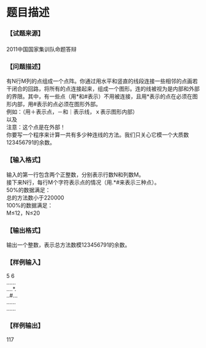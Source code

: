 # 题目描述


<div class="content">
<!--begin main-->
<!-- InstanceBeginEditable name="content" -->
<h3>
【试题来源】
</h3>
<div id="psrc" style="margin-top:20px;display:block;">
<div class="pdcont">
2011中国国家集训队命题答辩
</div>
</div>
<div id="pinputs" style="display:none;">
<div class="pdsec">
输入数据
</div>
<div class="pdcont">
<span class="notice"> 这是一道提交答案的试题，下面给出了该题的输入数据：</span> 
</div>
<div id="inputlist" class="pddata">
</div>
</div>
<div id="pcont1" style="margin-top:20px;display:block;">
<h3>
【问题描述】
</h3>
<div class="pdcont">
有N行M列的点组成一个点阵。你通过用水平和竖直的线段连接一些相邻的点画若干闭合的回路，将所有的点连接起来，组成一个图形。连的线被视为是内部和外部的界限。其中，有一些点（用*和#表示）不用被连接，且用*表示的点在必须在图形内部，用#表示的点必须在图形外部。<br/>
例如：（用＋表示点，－和｜表示线，ｘ表示图形内部）<br/>
<img src="/upload/image/20141216/20141216144250_39470.png" alt=""/><br/>
以及<br/>
<img src="/upload/image/20141216/20141216144307_61835.png" alt=""/>注意：这个点是在外部！<br/>
你要写一个程序来计算一共有多少种连线的方法。我们只关心它模一个大质数123456791的余数。
</div>
<h3>
【输入格式】
</h3>
<div class="pdcont">
输入的第一行包含两个正整数，分别表示行数N和列数M。<br/>
接下来N行，每行M个字符表示点的情况（用.*#来表示三种点）。<br/>
50%的数据满足：<br/>
总的方法数小于220000<br/>
100%的数据满足：<br/>
M≤12，N≤20
</div>
<h3>
【输出格式】
</h3>
<div class="pdcont">
输出一个整数，表示总方法数模123456791的余数。
</div>
<h3>
【样例输入】
</h3>
<div class="pddata">
5 6<br/>
......<br/>
....*.<br/>
..#...<br/>
......<br/>
......
</div>
<h3>
【样例输出】
</h3>
<div class="pddata">
117
</div>
</div>
<div id="pcont2" style="margin-top:20px;display:none;">
<p style="margin:13pt 0cm;" class="NOI0">
<span style="font-family:黑体;mso-ascii-font-family:Arial;"><strong><span style="font-size:small;">【问题描述】</span></strong></span> 
</p>
<p style="margin:0cm 0cm 0pt;" class="NOI">
<span style="font-size:small;"><span style="font-family:宋体;mso-ascii-font-family:&#39;Times New Roman&#39;;mso-hansi-font-family:&#39;Times New Roman&#39;;">有</span><span lang="EN-US"><span style="font-family:&#39;Times New Roman&#39;;">N</span></span><span style="font-family:宋体;mso-ascii-font-family:&#39;Times New Roman&#39;;mso-hansi-font-family:&#39;Times New Roman&#39;;">行</span><span lang="EN-US"><span style="font-family:&#39;Times New Roman&#39;;">M</span></span><span style="font-family:宋体;mso-ascii-font-family:&#39;Times New Roman&#39;;mso-hansi-font-family:&#39;Times New Roman&#39;;">列的点组成一个点阵。你通过用水平和竖直的线段连接一些相邻的点画<u>若干闭合的回路</u>，将所有的点连接起来，组成一个图形。连的线被视为是内部和外部的界限。其中，有一些点（用</span><span lang="EN-US"><span style="font-family:&#39;Times New Roman&#39;;">*</span></span><span style="font-family:宋体;mso-ascii-font-family:&#39;Times New Roman&#39;;mso-hansi-font-family:&#39;Times New Roman&#39;;">和</span><span lang="EN-US"><span style="font-family:&#39;Times New Roman&#39;;">#</span></span><span style="font-family:宋体;mso-ascii-font-family:&#39;Times New Roman&#39;;mso-hansi-font-family:&#39;Times New Roman&#39;;">表示）不用被连接，且用</span><span lang="EN-US"><span style="font-family:&#39;Times New Roman&#39;;">*</span></span><span style="font-family:宋体;mso-ascii-font-family:&#39;Times New Roman&#39;;mso-hansi-font-family:&#39;Times New Roman&#39;;">表示的点在必须在图形内部，用</span><span lang="EN-US"><span style="font-family:&#39;Times New Roman&#39;;">#</span></span><span style="font-family:宋体;mso-ascii-font-family:&#39;Times New Roman&#39;;mso-hansi-font-family:&#39;Times New Roman&#39;;">表示的点必须在图形外部。</span></span> 
</p>
<p style="margin:0cm 0cm 0pt;" class="NOI">
<span style="font-family:宋体;mso-ascii-font-family:&#39;Times New Roman&#39;;mso-hansi-font-family:&#39;Times New Roman&#39;;"><span style="font-size:small;">例如：（用＋表示点，－和｜表示线，ｘ表示图形内部）</span></span> 
</p>
<p style="margin:0cm 0cm 0pt;" class="NOI">
<span style="font-family:宋体;mso-ascii-font-family:&#39;Times New Roman&#39;;mso-hansi-font-family:&#39;Times New Roman&#39;;"><span style="font-size:small;">＋－＋－＋－＋－＋－＋ </span></span> 
</p>
<p style="margin:0cm 0cm 0pt;" class="NOI">
<span style="font-family:宋体;mso-ascii-font-family:&#39;Times New Roman&#39;;mso-hansi-font-family:&#39;Times New Roman&#39;;"><span style="font-size:small;">｜ｘｘｘｘｘｘｘｘｘ｜ </span></span> 
</p>
<p style="margin:0cm 0cm 0pt;" class="NOI">
<span style="font-family:宋体;mso-ascii-font-family:&#39;Times New Roman&#39;;mso-hansi-font-family:&#39;Times New Roman&#39;;"><span style="font-size:small;">＋ｘ＋－＋－＋ｘ﹡ｘ＋ </span></span> 
</p>
<p style="margin:0cm 0cm 0pt;" class="NOI">
<span style="font-family:宋体;mso-ascii-font-family:&#39;Times New Roman&#39;;mso-hansi-font-family:&#39;Times New Roman&#39;;"><span style="font-size:small;">｜ｘ｜　　　｜ｘｘｘ｜</span></span> 
</p>
<p style="margin:0cm 0cm 0pt;" class="NOI">
<span style="font-family:宋体;mso-ascii-font-family:&#39;Times New Roman&#39;;mso-hansi-font-family:&#39;Times New Roman&#39;;"><span style="font-size:small;">＋－＋　＃　＋ｘ＋－＋ </span></span> 
</p>
<p style="margin:0cm 0cm 0pt;" class="NOI">
<span style="font-family:宋体;mso-ascii-font-family:&#39;Times New Roman&#39;;mso-hansi-font-family:&#39;Times New Roman&#39;;"><span style="font-size:small;"> ｜ｘ｜</span></span> 
</p>
<p style="margin:0cm 0cm 0pt;" class="NOI">
<span style="font-family:宋体;mso-ascii-font-family:&#39;Times New Roman&#39;;mso-hansi-font-family:&#39;Times New Roman&#39;;"><span style="font-size:small;">＋－＋－＋　＋ｘ＋－＋ </span></span> 
</p>
<p style="margin:0cm 0cm 0pt;" class="NOI">
<span style="font-family:宋体;mso-ascii-font-family:&#39;Times New Roman&#39;;mso-hansi-font-family:&#39;Times New Roman&#39;;"><span style="font-size:small;">｜ｘｘｘ｜　｜ｘｘｘ｜</span></span> 
</p>
<p style="margin:0cm 0cm 0pt;" class="NOI">
<span style="font-family:宋体;mso-ascii-font-family:&#39;Times New Roman&#39;;mso-hansi-font-family:&#39;Times New Roman&#39;;"><span style="font-size:small;">＋－＋－＋　＋－＋－＋</span></span> 
</p>
<p style="margin:0cm 0cm 0pt;" class="NOI">
<span style="font-family:宋体;mso-ascii-font-family:&#39;Times New Roman&#39;;mso-hansi-font-family:&#39;Times New Roman&#39;;"><span style="font-size:small;">以及</span></span> 
</p>
<p style="margin:0cm 0cm 0pt;" class="NOI">
<span style="font-family:宋体;mso-ascii-font-family:&#39;Times New Roman&#39;;mso-hansi-font-family:&#39;Times New Roman&#39;;"><span style="font-size:small;">＋－＋－＋－＋－＋</span></span> 
</p>
<p style="margin:0cm 0cm 0pt;" class="NOI">
<span style="font-family:宋体;mso-ascii-font-family:&#39;Times New Roman&#39;;mso-hansi-font-family:&#39;Times New Roman&#39;;"><span style="font-size:small;">｜ｘｘｘｘｘｘｘ｜</span></span> 
</p>
<p style="margin:0cm 0cm 0pt;" class="NOI">
<span style="font-family:宋体;mso-ascii-font-family:&#39;Times New Roman&#39;;mso-hansi-font-family:&#39;Times New Roman&#39;;"><span style="font-size:small;">＋ｘ＋－＋－＋ｘ＋</span></span> 
</p>
<p style="margin:0cm 0cm 0pt;" class="NOI">
<span style="font-family:宋体;mso-ascii-font-family:&#39;Times New Roman&#39;;mso-hansi-font-family:&#39;Times New Roman&#39;;"><span style="font-size:small;">｜ｘ｜　　　｜ｘ｜</span></span> 
</p>
<p style="margin:0cm 0cm 0pt;" class="NOI">
<span style="font-family:宋体;mso-ascii-font-family:&#39;Times New Roman&#39;;mso-hansi-font-family:&#39;Times New Roman&#39;;"><span style="font-size:small;">＋ｘ＋　＃　＋ｘ＋　　　注意：这个点是在外部！</span></span> 
</p>
<p style="margin:0cm 0cm 0pt;" class="NOI">
<span style="font-family:宋体;mso-ascii-font-family:&#39;Times New Roman&#39;;mso-hansi-font-family:&#39;Times New Roman&#39;;"><span style="font-size:small;">｜ｘ｜　　　｜ｘ｜</span></span> 
</p>
<p style="margin:0cm 0cm 0pt;" class="NOI">
<span style="font-family:宋体;mso-ascii-font-family:&#39;Times New Roman&#39;;mso-hansi-font-family:&#39;Times New Roman&#39;;"><span style="font-size:small;">＋ｘ＋－＋－＋ｘ＋</span></span> 
</p>
<p style="margin:0cm 0cm 0pt;" class="NOI">
<span style="font-family:宋体;mso-ascii-font-family:&#39;Times New Roman&#39;;mso-hansi-font-family:&#39;Times New Roman&#39;;"><span style="font-size:small;">｜ｘｘｘｘｘｘｘ｜</span></span> 
</p>
<p style="margin:0cm 0cm 0pt;" class="NOI">
<span style="font-family:宋体;mso-ascii-font-family:&#39;Times New Roman&#39;;mso-hansi-font-family:&#39;Times New Roman&#39;;"><span style="font-size:small;">＋－＋－＋－＋－＋</span></span> 
</p>
<p style="margin:0cm 0cm 0pt;" class="NOI">
<span style="font-size:small;"><span style="font-family:宋体;mso-ascii-font-family:&#39;Times New Roman&#39;;mso-hansi-font-family:&#39;Times New Roman&#39;;">你要写一个程序来计算一共有多少种连线的方法。我们只关心它模一个大质数</span><span lang="EN-US"><span style="font-family:&#39;Times New Roman&#39;;">123456791</span></span><span style="font-family:宋体;mso-ascii-font-family:&#39;Times New Roman&#39;;mso-hansi-font-family:&#39;Times New Roman&#39;;">的余数。</span></span> 
</p>
<p style="margin:13pt 0cm;" class="NOI0">
<span style="font-family:黑体;mso-ascii-font-family:Arial;"><strong><span style="font-size:small;">【输入格式】</span></strong></span> 
</p>
<p style="margin:0cm 0cm 0pt;" class="NOI">
<span style="font-size:small;"><span style="font-family:宋体;mso-ascii-font-family:&#39;Times New Roman&#39;;mso-hansi-font-family:&#39;Times New Roman&#39;;">输入的第一行包含两个正整数，分别表示行数</span><span lang="EN-US"><span style="font-family:&#39;Times New Roman&#39;;">N</span></span><span style="font-family:宋体;mso-ascii-font-family:&#39;Times New Roman&#39;;mso-hansi-font-family:&#39;Times New Roman&#39;;">和列数</span><span lang="EN-US"><span style="font-family:&#39;Times New Roman&#39;;">M</span></span><span style="font-family:宋体;mso-ascii-font-family:&#39;Times New Roman&#39;;mso-hansi-font-family:&#39;Times New Roman&#39;;">。</span></span> 
</p>
<p style="margin:0cm 0cm 0pt;" class="NOI">
<span style="font-size:small;"><span style="font-family:宋体;mso-ascii-font-family:&#39;Times New Roman&#39;;mso-hansi-font-family:&#39;Times New Roman&#39;;">接下来</span><span lang="EN-US"><span style="font-family:&#39;Times New Roman&#39;;">N</span></span><span style="font-family:宋体;mso-ascii-font-family:&#39;Times New Roman&#39;;mso-hansi-font-family:&#39;Times New Roman&#39;;">行，每行</span><span lang="EN-US"><span style="font-family:&#39;Times New Roman&#39;;">M</span></span><span style="font-family:宋体;mso-ascii-font-family:&#39;Times New Roman&#39;;mso-hansi-font-family:&#39;Times New Roman&#39;;">个字符表示点的情况（用</span><span lang="EN-US"><span style="font-family:&#39;Times New Roman&#39;;">.*#</span></span><span style="font-family:宋体;mso-ascii-font-family:&#39;Times New Roman&#39;;mso-hansi-font-family:&#39;Times New Roman&#39;;">来表示三种点）。</span></span> 
</p>
<p style="margin:0cm 0cm 0pt;" class="NOI">
<span style="font-size:small;"><span lang="EN-US"><span style="font-family:&#39;Times New Roman&#39;;">50%</span></span><span style="font-family:宋体;mso-ascii-font-family:&#39;Times New Roman&#39;;mso-hansi-font-family:&#39;Times New Roman&#39;;">的数据满足：</span></span> 
</p>
<p style="margin:0cm 0cm 0pt;" class="NOI">
<span style="font-size:small;"><span style="font-family:宋体;mso-ascii-font-family:&#39;Times New Roman&#39;;mso-hansi-font-family:&#39;Times New Roman&#39;;">总的方法数小于</span><span lang="EN-US"><span style="font-family:&#39;Times New Roman&#39;;">220000</span></span></span> 
</p>
<p style="margin:0cm 0cm 0pt;" class="NOI">
<span style="font-size:small;"><span lang="EN-US"><span style="font-family:&#39;Times New Roman&#39;;">100%</span></span><span style="font-family:宋体;mso-ascii-font-family:&#39;Times New Roman&#39;;mso-hansi-font-family:&#39;Times New Roman&#39;;">的数据满足：</span></span> 
</p>
<p style="margin:0cm 0cm 0pt;" class="NOI">
<span style="font-size:small;"><span lang="EN-US"><span style="font-family:&#39;Times New Roman&#39;;">M</span></span><span style="font-family:宋体;mso-ascii-font-family:&#39;Times New Roman&#39;;mso-hansi-font-family:&#39;Times New Roman&#39;;">≤</span><span lang="EN-US"><span style="font-family:&#39;Times New Roman&#39;;">12</span></span><span style="font-family:宋体;mso-ascii-font-family:&#39;Times New Roman&#39;;mso-hansi-font-family:&#39;Times New Roman&#39;;">，</span><span lang="EN-US"><span style="font-family:&#39;Times New Roman&#39;;">N</span></span><span style="font-family:宋体;mso-ascii-font-family:&#39;Times New Roman&#39;;mso-hansi-font-family:&#39;Times New Roman&#39;;">≤</span><span lang="EN-US"><span style="font-family:&#39;Times New Roman&#39;;">20</span></span></span> 
</p>
<p style="margin:13pt 0cm;" class="NOI0">
<span style="font-family:黑体;mso-ascii-font-family:Arial;"><strong><span style="font-size:small;">【输出格式】</span></strong></span> 
</p>
<p style="margin:0cm 0cm 0pt;" class="NOI">
<span style="font-size:small;"><span style="font-family:宋体;mso-ascii-font-family:&#39;Times New Roman&#39;;mso-hansi-font-family:&#39;Times New Roman&#39;;">输出一个整数，表示总方法数模</span><span lang="EN-US"><span style="font-family:&#39;Times New Roman&#39;;">123456791</span></span><span style="font-family:宋体;mso-ascii-font-family:&#39;Times New Roman&#39;;mso-hansi-font-family:&#39;Times New Roman&#39;;">的余数。</span></span> 
</p>
<p style="margin:13pt 0cm;" class="NOI0">
<span style="font-family:黑体;mso-ascii-font-family:Arial;"><strong><span style="font-size:small;">【样例输入】</span></strong></span> 
</p>
<p style="margin:0cm 0cm 0pt;" class="NOI1">
<span lang="EN-US"><span style="font-size:small;font-family:&#39;Courier New&#39;;">5 6</span></span> 
</p>
<p style="margin:0cm 0cm 0pt;" class="NOI1">
<span lang="EN-US"><span style="font-size:small;font-family:&#39;Courier New&#39;;">......</span></span> 
</p>
<p style="margin:0cm 0cm 0pt;" class="NOI1">
<span lang="EN-US"><span style="font-size:small;font-family:&#39;Courier New&#39;;">....*.</span></span> 
</p>
<p style="margin:0cm 0cm 0pt;" class="NOI1">
<span lang="EN-US"><span style="font-size:small;font-family:&#39;Courier New&#39;;">..#...</span></span> 
</p>
<p style="margin:0cm 0cm 0pt;" class="NOI1">
<span lang="EN-US"><span style="font-size:small;font-family:&#39;Courier New&#39;;">......</span></span> 
</p>
<p style="margin:0cm 0cm 0pt;" class="NOI1">
<span lang="EN-US"><span style="font-size:small;font-family:&#39;Courier New&#39;;">......</span></span> 
</p>
<p style="margin:0cm 0cm 0pt;" class="NOI1">
<span lang="EN-US"><!--?xml:namespace prefix = o ns = "urn:schemas-microsoft-com:office:office" /--><o:p><span style="font-size:small;font-family:&#39;Courier New&#39;;"> </span></o:p></span> 
</p>
<p style="margin:0cm 0cm 0pt;" class="NOI1">
<span lang="EN-US"><o:p><span style="font-size:small;font-family:&#39;Courier New&#39;;"> </span></o:p></span> 
</p>
<p style="margin:13pt 0cm;" class="NOI0">
<span style="font-family:黑体;mso-ascii-font-family:Arial;"><strong><span style="font-size:small;">【样例输出】</span></strong></span> 
</p>
<p style="margin:0cm 0cm 0pt;" class="NOI1">
<span lang="EN-US"><span style="font-size:small;font-family:&#39;Courier New&#39;;">117</span></span> 
</p>
</div>
</div>

